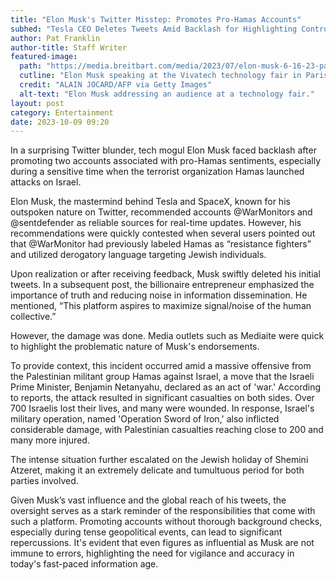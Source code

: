 ```yaml
---
title: "Elon Musk's Twitter Misstep: Promotes Pro-Hamas Accounts"
subhed: "Tesla CEO Deletes Tweets Amid Backlash for Highlighting Controversial Sources"
author: Pat Franklin
author-title: Staff Writer
featured-image: 
  path: "https://media.breitbart.com/media/2023/07/elon-musk-6-16-23-paris-getty-640x480.jpg"
  cutline: "Elon Musk speaking at the Vivatech technology fair in Paris, June 2023."
  credit: "ALAIN JOCARD/AFP via Getty Images"
  alt-text: "Elon Musk addressing an audience at a technology fair."
layout: post
category: Entertainment
date: 2023-10-09 09:20
---
```


In a surprising Twitter blunder, tech mogul Elon Musk faced backlash after promoting two accounts associated with pro-Hamas sentiments, especially during a sensitive time when the terrorist organization Hamas launched attacks on Israel.

Elon Musk, the mastermind behind Tesla and SpaceX, known for his outspoken nature on Twitter, recommended accounts @WarMonitors and @sentdefender as reliable sources for real-time updates. However, his recommendations were quickly contested when several users pointed out that @WarMonitor had previously labeled Hamas as “resistance fighters” and utilized derogatory language targeting Jewish individuals.

Upon realization or after receiving feedback, Musk swiftly deleted his initial tweets. In a subsequent post, the billionaire entrepreneur emphasized the importance of truth and reducing noise in information dissemination. He mentioned, “This platform aspires to maximize signal/noise of the human collective.”

However, the damage was done. Media outlets such as Mediaite were quick to highlight the problematic nature of Musk's endorsements. 

To provide context, this incident occurred amid a massive offensive from the Palestinian militant group Hamas against Israel, a move that the Israeli Prime Minister, Benjamin Netanyahu, declared as an act of 'war.' According to reports, the attack resulted in significant casualties on both sides. Over 700 Israelis lost their lives, and many were wounded. In response, Israel's military operation, named 'Operation Sword of Iron,' also inflicted considerable damage, with Palestinian casualties reaching close to 200 and many more injured.

The intense situation further escalated on the Jewish holiday of Shemini Atzeret, making it an extremely delicate and tumultuous period for both parties involved.

Given Musk’s vast influence and the global reach of his tweets, the oversight serves as a stark reminder of the responsibilities that come with such a platform. Promoting accounts without thorough background checks, especially during tense geopolitical events, can lead to significant repercussions. It's evident that even figures as influential as Musk are not immune to errors, highlighting the need for vigilance and accuracy in today's fast-paced information age.
